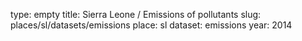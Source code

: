 type: empty
title: Sierra Leone / Emissions of pollutants
slug: places/sl/datasets/emissions
place: sl
dataset: emissions
year: 2014
